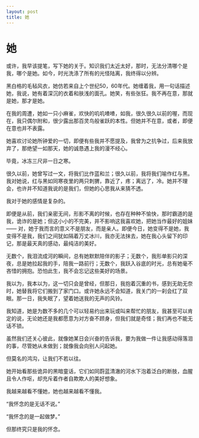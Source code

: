 ```yaml
---
layout: post
title: 她
---
```


# 她 #

或许，我早该提笔，写下她的关于。知识我们太近太好，那时，无法分清哪个是我，哪个是她。如今，时光洗涤了所有的光怪陆离，我终得以分辨。

黑白格的毛毡风衣，她仿若来自上个世纪50，60年代。她缠着我，用一句话描述她，我说，她有着深沉的衣着和肤浅的面孔。她笑，有些张狂。我不再在意，那就是她，那才是她。

在我的周遭，她如一只小麻雀，欢快的叽叽喳喳，如我，很久很久以前的喔，而现在，我只偶尔附和，很少露出那百灵鸟般雀跃的本性。但她并不在意，或者，即便在意也并不表露。

她喜欢讨论她所钟爱的一切，即便有些我并不愿提及，我曾为之抗争过，后来我放弃了，那绝望一如那天，她的诚恳遇上我的漫不经心。

毕竟，冰冻三尺非一日之寒。

很久以前，她曾写过一文，将我们比作蓝和兰；很久以前，我将我们喻作红与黑。我对她说，红与黑如同寒夜里的两只刺猬，靠近了，疼；离远了，冷。她并不理会，也许并不知道我说的是我们，但她的心思我从来猜不透。

我对于她的感情是复杂的。

即便是从前，我们亲密无间，形影不离的时候，也存在种种不愉快，那时霸道的是我，诡诈的是她；但这小小的不完美，并不影响这我喜欢她，把她当作最好的姐妹 —— 对，她于我而言的意义不是朋友，而是亲人。即便今日，她变得不是她，我变得不是我，我们之间犹如隔着万丈冰川，我亦无法抹去，她在我心头留下的印记，那是最天真的感动，最纯洁的美好。

无数个，我泪流成河的瞬间，总有她默默陪伴的影子；无数个，我形单影只的深夜，总是她拉起我的手，陪我一路前行；无数个，我跃入谷底的时光，总有她毫不吝惜的拥抱。恐怕此生，我不会忘记这些美好的场景。

我以为，我本以为，这一切只会是曾经，但那日，我抱着沉重的书，感到无助无奈时，她替我将它们搬到了家门口。或许她永远不会知道，我关门的一刹会红了双眼。那一日，我失眠了，望着她送我的无声的风铃。

我知道，她是为数不多的几个可以轻易约出来玩或叫来帮忙的朋友，我甚至可以肯定的说，无论她还是我都愿意为对方奋不顾身，但我们就是奇怪；我们再也不能无话不锁。

虽然我们还关心彼此，就像她某日会兴奋的告诉我，要为我做一件让我感动得落泪的事，尽管她从未做到；就像我会向别人问起她。

但莫名的鸿沟，让我们不若以往。

她开始看那些诡异的黑暗童话，它们如同蔚蓝清澈的河水下泡着泛白的断肢，血腥且令人作呕，却充斥着作者自欺欺人的美好想象。

我越来越看不懂她，她也越来越看不懂我。

“我怀念的是无话不说。”

“我怀念的是一起做梦。”

但那终究只是我的怀念。





